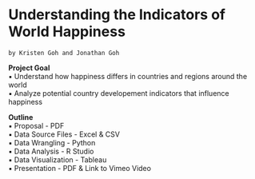 # Understanding the Indicators of World Happiness
    by Kristen Goh and Jonathan Goh

**Project Goal**  
 	▪ Understand how happiness differs in countries and regions around the world  
  ▪ Analyze potential country developement indicators that influence happiness  

**Outline**  
	▪ Proposal - PDF  
  ▪ Data Source Files - Excel & CSV  
  ▪ Data Wrangling - Python  
  ▪ Data Analysis - R Studio  
  ▪ Data Visualization - Tableau  
  ▪ Presentation - PDF & Link to Vimeo Video  
